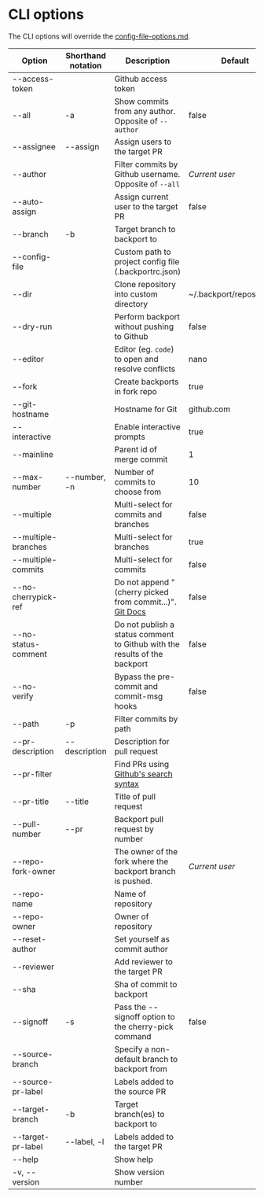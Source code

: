 # CLI options

The CLI options will override the [config-file-options.md](/docs/config-file-options.md).

| Option              | Shorthand notation | Description                                                                | Default                   |
| ------------------- | ------------------ | -------------------------------------------------------------------------- | ------------------------- |
| --access-token      |                    | Github access token                                                        |                           |
| --all               | -a                 | Show commits from any author. Opposite of `--author`                       | false                     |
| --assignee          | --assign           | Assign users to the target PR                                              |                           |
| --author            |                    | Filter commits by Github username. Opposite of `--all`                     | _Current user_            |
| --auto-assign       |                    | Assign current user to the target PR                                       | false                     |
| --branch            | -b                 | Target branch to backport to                                               |                           |
| --config-file       |                    | Custom path to project config file (.backportrc.json)                      |                           |
| --dir               |                    | Clone repository into custom directory                                     | ~/.backport/repositories/ |
| --dry-run           |                    | Perform backport without pushing to Github                                 | false                     |
| --editor            |                    | Editor (eg. `code`) to open and resolve conflicts                          | nano                      |
| --fork              |                    | Create backports in fork repo                                              | true                      |
| --git-hostname      |                    | Hostname for Git                                                           | github.com                |
| --interactive       |                    | Enable interactive prompts                                                 | true                      |
| --mainline          |                    | Parent id of merge commit                                                  | 1                         |
| --max-number        | --number, -n       | Number of commits to choose from                                           | 10                        |
| --multiple          |                    | Multi-select for commits and branches                                      | false                     |
| --multiple-branches |                    | Multi-select for branches                                                  | true                      |
| --multiple-commits  |                    | Multi-select for commits                                                   | false                     |
| --no-cherrypick-ref |                    | Do not append "(cherry picked from commit...)". [Git Docs][1]              | false                     |
| --no-status-comment |                    | Do not publish a status comment to Github with the results of the backport | false                     |
| --no-verify         |                    | Bypass the pre-commit and commit-msg hooks                                 | false                     |
| --path              | -p                 | Filter commits by path                                                     |                           |
| --pr-description    | --description      | Description for pull request                                               |                           |
| --pr-filter         |                    | Find PRs using [Github's search syntax][2]                                 |                           |
| --pr-title          | --title            | Title of pull request                                                      |                           |
| --pull-number       | --pr               | Backport pull request by number                                            |                           |
| --repo-fork-owner   |                    | The owner of the fork where the backport branch is pushed.                 | _Current user_            |
| --repo-name         |                    | Name of repository                                                         |                           |
| --repo-owner        |                    | Owner of repository                                                        |                           |
| --reset-author      |                    | Set yourself as commit author                                              |                           |
| --reviewer          |                    | Add reviewer to the target PR                                              |                           |
| --sha               |                    | Sha of commit to backport                                                  |                           |
| --signoff           | -s                 | Pass the --signoff option to the cherry-pick command                       | false                     |
| --source-branch     |                    | Specify a non-default branch to backport from                              |                           |
| --source-pr-label   |                    | Labels added to the source PR                                              |                           |
| --target-branch     | -b                 | Target branch(es) to backport to                                           |                           |
| --target-pr-label   | --label, -l        | Labels added to the target PR                                              |                           |
| --help              |                    | Show help                                                                  |                           |
| -v, --version       |                    | Show version number                                                        |                           |

[1]: https://git-scm.com/docs/git-cherry-pick#Documentation/git-cherry-pick.txt--x
[2]: https://docs.github.com/en/search-github/getting-started-with-searching-on-github/understanding-the-search-syntax

